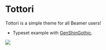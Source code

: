 Tottori
=======
Tottori is a simple theme for all Beamer users!

- Typeset example with [GenShinGothic](http://jikasei.me/font/genshin/).

![](http://peakbook.github.io/images/Tottori_example.png)
